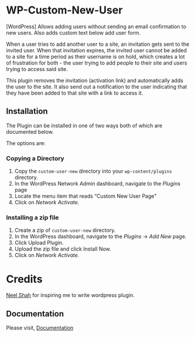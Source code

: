 # WP-Custom-New-User
[WordPress] Allows adding users without sending an email confirmation to new users. Also adds custom text below add user form.

When a user tries to add another user to a site, an invitation gets sent to the invited user. When that invitation expires, the invited user cannot be added to a site for a time period as their username is on hold, which creates a lot of frustration for both - the user trying to add people to their site and users trying to access said site.

This plugin removes the invitation (activation link) and automatically adds the user to the site. It also send out a notification to the user indicating that they have been added to that site with a link to access it. 


## Installation

The Plugin can be installed in one of two ways both of which are documented below. 

The options are:

### Copying a Directory

1. Copy the `custom-user-new` directory into your `wp-content/plugins` directory.
2. In the WordPress Network Admin dashboard, navigate to the *Plugins* page
3. Locate the menu item that reads “Custom New User Page"
4. Click on *Network Activate.*

### Installing a zip file

1. Create a zip of `custom-user-new` directory.
2. In the WordPress dashboard, navigate to the *Plugins* -> *Add New* page.
3. Click Upload Plugin.
4. Upload the zip file and click Install Now.
5. Click on *Network Activate.*


# Credits
[Neel Shah](shah.neel@nyu.edu) for inspiring me to write wordpress plugin.

## Documentation

Please visit, [Documentation](http://sanghviharshit.github.io/WP-Custom-New-User/doc)
